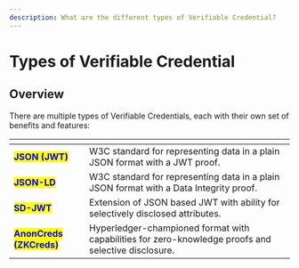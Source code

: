 ```yaml
---
description: What are the different types of Verifiable Credential?
---
```


# Types of Verifiable Credential

## Overview

There are multiple types of Verifiable Credentials, each with their own set of benefits and features:

<table data-card-size="large" data-view="cards"><thead><tr><th></th><th></th></tr></thead><tbody><tr><td><mark style="color:blue;"><strong>JSON (JWT)</strong></mark></td><td>W3C standard for representing data in a plain JSON format with a JWT proof.</td></tr><tr><td><mark style="color:blue;"><strong>JSON-LD</strong></mark></td><td>W3C standard for representing data in a plain JSON format with a Data Integrity proof.</td></tr><tr><td><mark style="color:blue;"><strong>SD-JWT</strong></mark></td><td>Extension of JSON based JWT with ability for selectively disclosed attributes.</td></tr><tr><td><mark style="color:blue;"><strong>AnonCreds (ZKCreds)</strong></mark></td><td>Hyperledger-championed format with capabilities for zero-knowledge proofs and selective disclosure.</td></tr></tbody></table>

